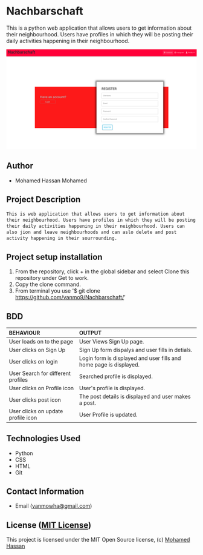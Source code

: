 # Nachbarschaft

This is a python web application that allows users to get information about their neighbourhood. Users have profiles in which they will be posting their daily activities happening in their neighbourhood.  


![Screenshot](nachbarschaft.png)   

## Author 

*   Mohamed Hassan Mohamed

## Project Description

    This is web application that allows users to get information about their neighbourhood. Users have profiles in which they will be posting their daily activities happening in their neighbourhood. Users can also jion and leave neighbourhoods and can aslo delete and post activity happening in their sourrounding.
## Project setup  installation
  
1.  From the repository, click + in the global sidebar and select Clone this repository under Get to work.
2.  Copy the clone command.
3.  From terminal you use
    '$ git clone <https://github.com/vanmo9/Nachbarschaft/>'

     
## BDD  
 
| BEHAVIOUR | OUTPUT|
|:------------------|:-----------|
| User loads on to the page  |  User Views Sign Up page. |
| User clicks on Sign Up  | Sign Up form dispalys and user fills in detials. |
| User clicks on login  | Login form is displayed and user fills and home page is displayed.  | 
| User Search for different profiles | Searched profile is displayed. |
| User clicks on Profile icon  |  User's profile is displayed. |
| User clicks post icon  |  The post details is displayed and user makes a post. |
| User clicks on update profile icon  |  User Profile is updated. | 


## Technologies Used 

* Python
* CSS
* HTML
* Git  


## Contact Information  

* Email (vanmowha@gmail.com)    


## License ([MIT License](https://github.com/vanmo9/Nachbarschaft/blob/master/LICENSE))
This project is licensed under the MIT Open Source license, (c) [Mohamed Hassan]( )